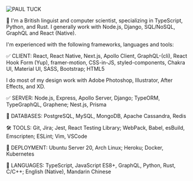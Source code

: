 ![PAUL TUCK](https://i.ibb.co/4KyYZ0B/pt-inverted.png)

🚀 I'm a British linguist and computer scientist, specializing in TypeScript, Python, and Rust. I generally work with Node.js, Django, SQL/NoSQL, GraphQL and React (Native).

I'm experienced with the following frameworks, languages and tools:

✅ CLIENT: React, React Native, Next.js, Apollo Client, GraphQL-(cli), React Hook Form (Yup), framer-motion, CSS-in-JS, styled-components, Chakra UI, Material UI, SASS, Bootstrap; HTML5

I do most of my design work with Adobe Photoshop, Illustrator, After Effects, and XD.

✅ SERVER: Node.js, Express, Apollo Server, Django; TypeORM, TypeGraphQL, Graphene; Nest.js, Prisma

📖 DATABASES: PostgreSQL, MySQL, MongoDB, Apache Cassandra, Redis

🛠️ TOOLS: Git, Jira; Jest, React Testing Library; WebPack, Babel, esBuild, Emscripten; ESLint; Vim, VSCode

🚀 DEPLOYMENT: Ubuntu Server 20, Arch Linux; Heroku; Docker, Kubernetes

💬 LANGUAGES: TypeScript, JavaScript ES8+, GraphQL, Python, Rust, C/C++; English (Native), Mandarin Chinese
<!--
**pau1tuck/pau1tuck** is a ✨ _special_ ✨ repository because its `README.md` (this file) appears on your GitHub profile.

Here are some ideas to get you started:

- 🔭 I’m currently working on ...
- 🌱 I’m currently learning ...
- 👯 I’m looking to collaborate on ...
- 🤔 I’m looking for help with ...
- 💬 Ask me about ...
- 📫 How to reach me: ...
- 😄 Pronouns: ...
- ⚡ Fun fact: ...
-->
